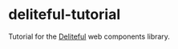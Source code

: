 deliteful-tutorial
==================

Tutorial for the [Deliteful](http://ibm-js.github.io/deliteful) web components library.

